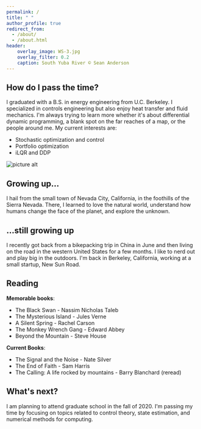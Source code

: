 ```yaml
---
permalink: /
title: " "
author_profile: true
redirect_from: 
  - /about/
  - /about.html
header:
    overlay_image: WS-3.jpg
    overlay_filter: 0.2
    caption: South Yuba River © Sean Anderson
---
```

How do I pass the time?
------
I graduated with a B.S. in energy engineering from U.C. Berkeley. I specialized in controls engineering but also enjoy
heat transfer and fluid mechanics. I'm always trying to learn more whether it's about differential dynamic programming,
a blank spot on the far reaches of a map, or the people around me. My current interests are:
* Stochastic optimization and control
* Portfolio optimization
* iLQR and DDP

![picture alt](/images/wonder_valley.jpg)

Growing up...
------
I hail from the small town of Nevada City, California, in the foothills of the Sierra Nevada. There, I learned to love 
the natural world, understand how humans change the face of the planet, and explore the unknown. 

...still growing up
------
I recently got back from a bikepacking trip in China in June and then living on the road in the western United States 
for a few months. I like to nerd out and play big in the outdoors. I'm back in Berkeley, California, working at a small 
startup, New Sun Road.

Reading
------
__Memorable books__:
* The Black Swan - Nassim Nicholas Taleb
* The Mysterious Island - Jules Verne
* A Silent Spring - Rachel Carson
* The Monkey Wrench Gang - Edward Abbey
* Beyond the Mountain - Steve House

__Current Books__:
* The Signal and the Noise - Nate Silver
* The End of Faith - Sam Harris
* The Calling: A life rocked by mountains - Barry Blanchard (reread)

What's next?
------
I am planning to attend graduate school in the fall of 2020. I'm passing my time by focusing on topics related to 
control theory, state estimation, and numerical methods for computing.